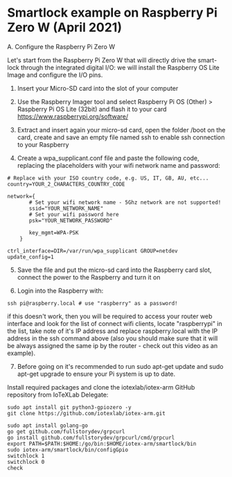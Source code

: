 # Smartlock example on Raspberry Pi Zero W (April 2021)

A. Configure the Raspberry Pi Zero W

Let's start from the Raspberry Pi Zero W that will directly drive the smart-lock through the integrated digital I/O: we will install the Raspberry OS Lite Image and configure the I/O pins.

1. Insert your Micro-SD card into the slot of your computer

2. Use the Raspberry Imager tool and select Raspberry Pi OS (Other) > Raspberry Pi OS Lite (32bit) and flash it to your card
https://www.raspberrypi.org/software/

3. Extract and insert again your micro-sd card, open the folder /boot on the card, create and save an empty file named ssh to enable ssh connection to your Raspberry

4. Create a wpa_supplicant.conf file and paste the following code, replacing the placeholders with your wifi network name and password:

```
# Replace with your ISO country code, e.g. US, IT, GB, AU, etc... 
country=YOUR_2_CHARACTERS_COUNTRY_CODE

network={
       # Set your wifi network name - 5Ghz network are not supported!
       ssid="YOUR_NETWORK_NAME"
       # Set your wifi password here
       psk="YOUR_NETWORK_PASSWORD"

       key_mgmt=WPA-PSK
    }

ctrl_interface=DIR=/var/run/wpa_supplicant GROUP=netdev
update_config=1
```
5. Save the file and put the micro-sd card into the Raspberry card slot, connect the power to the Raspberry and turn it on

6. Login into the Raspberry with:

```
ssh pi@raspberry.local # use "raspberry" as a password!
```
if this doesn't work, then you will be required to access your router web interface and look for the list of connect wifi clients, locate "raspberrypi" in the list, take note of it's IP address and replace raspberry.local with the IP address in the ssh command above (also you should make sure that it will be always assigned the same ip by the router - check out this video as an example).

7. Before going on it's recommended to run sudo apt-get update and sudo apt-get upgrade to ensure your Pi system is up to date.

Install required packages and clone the iotexlab/iotex-arm GitHub repository from IoTeXLab Delegate:

```
sudo apt install git python3-gpiozero -y
git clone https://github.com/iotexlab/iotex-arm.git
```






```
sudo apt install golang-go
go get github.com/fullstorydev/grpcurl
go install github.com/fullstorydev/grpcurl/cmd/grpcurl
export PATH=$PATH:$HOME:/go/bin:$HOME/iotex-arm/smartlock/bin
sudo iotex-arm/smartlock/bin/configGpio
switchlock 1
switchlock 0
check
```
